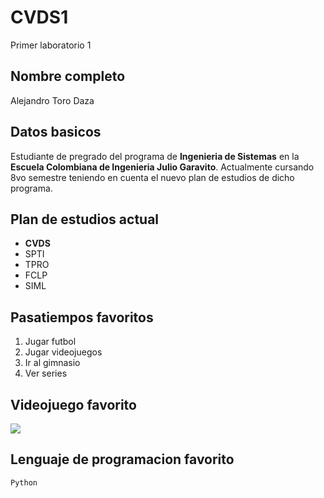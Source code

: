 # CVDS1
Primer laboratorio 1
## Nombre completo
Alejandro Toro Daza
## Datos basicos
Estudiante de pregrado del programa de **Ingenieria de Sistemas** en la **Escuela Colombiana de Ingenieria Julio Garavito**.
Actualmente cursando 8vo semestre teniendo en cuenta el nuevo plan de estudios de dicho programa.
## Plan de estudios actual
  * **CVDS**
  * SPTI
  * TPRO
  * FCLP
  * SIML
## Pasatiempos favoritos
  1. Jugar futbol
  2. Jugar videojuegos
  3. Ir al gimnasio
  4. Ver series
## Videojuego favorito
<img  src="https://github.com/JuanMunozD/CVDS1/blob/master/Alejandro/img/codmw.jpg">

## Lenguaje de programacion favorito
```
Python
```